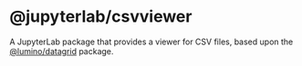 # @jupyterlab/csvviewer

A JupyterLab package that provides a viewer for CSV files,
based upon the [@lumino/datagrid](https://github.com/phosphorjs/phosphor/tree/master/packages/datagrid) package.
